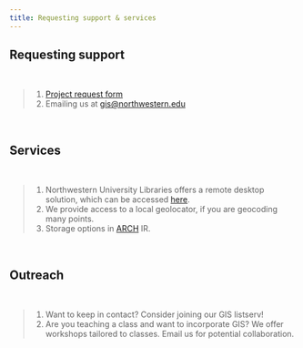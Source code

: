 ```yaml
---
title: Requesting support & services
---
```



## Requesting support

<br>

> 1) [Project request form](https://app.smartsheet.com/b/form/2f2ec327e6164f83b588b7bbe2e2b56f) <br>
> 2) Emailing us at [gis@northwestern.edu](mailto:gis@northwestern.edu)

<br>

## Services

<br>

> 1) Northwestern University Libraries offers a remote desktop solution, which can be accessed [here](https://www.library.northwestern.edu/visit/technology/internet-access.html). <br>
> 2) We provide access to a local geolocator, if you are geocoding many points. <br>
> 3) Storage options in [ARCH](https://arch.library.northwestern.edu/) IR. 

<br>

## Outreach

<br>

> 1) Want to keep in contact? Consider joining our GIS listserv! <br>
> 2) Are you teaching a class and want to incorporate GIS? We offer workshops tailored to classes. Email us for potential collaboration.
